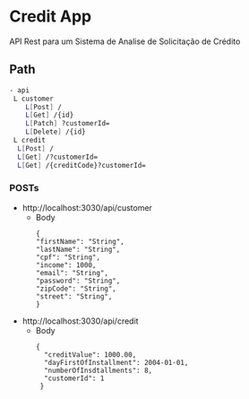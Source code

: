 # Credit App
API Rest para um Sistema de Analise de Solicitação de Crédito

## Path

```bash
- api
 L customer
    L[Post] /
    L[Get] /{id}
    L[Patch] ?customerId=
    L[Delete] /{id}
 L credit
  L[Post] /
  L[Get] /?customerId=
  L[Get] /{creditCode}?customerId=
```

### POSTs

- http://localhost:3030/api/customer
  - Body
    ```
    {    
    "firstName": "String",
    "lastName": "String",
    "cpf": "String",
    "income": 1000,
    "email": "String",
    "password": "String",
    "zipCode": "String",
    "street": "String",
    }
    ```
- http://localhost:3030/api/credit
    - Body
      ```
      {
        "creditValue": 1000.00,
        "dayFirstOfInstallment": 2004-01-01,
        "numberOfInsdtallments": 8,
        "customerId": 1
       }
       ```
